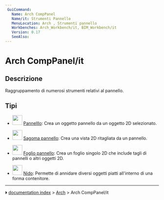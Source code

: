 ```yaml
---
 GuiCommand:
   Name: Arch CompPanel
   Name/it: Strumenti Pannello
   MenuLocation: Arch , Strumenti pannello
   Workbenches: Arch_Workbench/it, BIM_Workbench/it
   Version: 0.17
   SeeAlso: 
---
```


# Arch CompPanel/it



## Descrizione

Raggruppamento di numerosi strumenti relativi al pannello.



## Tipi

-   <img alt="" src=images/Arch_Panel.svg  style="width:32px;"> [Pannelllo](Arch_Panel/it.md): Crea un oggetto pannello da un oggetto 2D selezionato.

-   <img alt="" src=images/Arch_Panel_Cut.svg  style="width:32px;"> [Sagoma pannello](Arch_Panel_Cut/it.md): Crea una vista 2D ritagliata da un pannello.

-   <img alt="" src=images/Arch_Panel_Sheet.svg  style="width:32px;"> [Foglio pannello](Arch_Panel_Sheet/it.md): Crea un foglio singolo 2D che include tagli di pannelli o altri oggetti 2D.

-   <img alt="" src=images/Arch_Nest.svg  style="width:32px;"> [Nido](Arch_Nest/it.md): Permette di annidare diversi oggetti piatti all\'interno di una forma contenitore.



---
⏵ [documentation index](../README.md) > [Arch](Arch_Workbench.md) > Arch CompPanel/it
